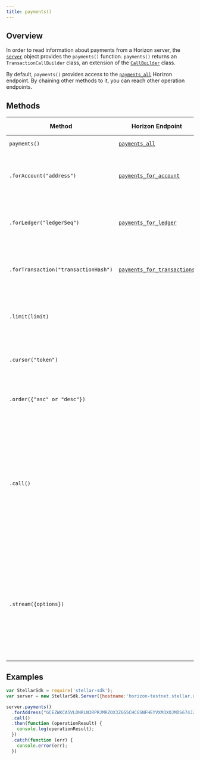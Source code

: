 ```yaml
---
title: payments()
---
```


## Overview

In order to read information about payments from a Horizon server, the [`server`](./server.md) object provides the `payments()` function. `payments()` returns an `TransactionCallBuilder` class, an extension of the [`CallBuilder`](./call_builder.md) class.

By default, `payments()` provides access to the [`payments_all`](https://stellar.org/developers/horizon/reference/payments-all.html) Horizon endpoint.  By chaining other methods to it, you can reach other operation endpoints.

## Methods

| Method | Horizon Endpoint | Param Type | Description |
| --- | --- | --- | --- |
| `payments()` | [`payments_all`](https://stellar.org/developers/horizon/reference/payments-all.html) |  | Access all payments.
| `.forAccount("address")` | [`payments_for_account`](https://stellar.org/developers/horizon/reference/payments-for-account.html) | `string` | Pass in the address of a particular account to access its payments.|
| `.forLedger("ledgerSeq")` | [`payments_for_ledger`](https://stellar.org/developers/horizon/reference/payments-for-ledger.html) | `string` | Pass in the sequence of a particular ledger to access its payments. |
| `.forTransaction("transactionHash")` | [`payments_for_transactions`](https://stellar.org/developers/horizon/reference/payments-for-transactions.html) | `string` |  Pass in the hash of a particular transaction to access its payments. |
| `.limit(limit)` | | `integer` | Limits the number of returned resources to the given `limit`.|
| `.cursor("token")` | | `string` | Return only resources after the given paging token. |
| `.order({"asc" or "desc"})` | | `string` |  Order the returned collection in "asc" or "desc" order. |
| `.call()` | | | Triggers a HTTP Request to the Horizon server based on the builder's current configuration.  Returns a `Promise` that resolves to the server's response.  For more on `Promise`, see [these docs](https://developer.mozilla.org/en-US/docs/Web/JavaScript/Reference/Global_Objects/Promise).|
| `.stream({options})` | | object of [properties](https://developer.mozilla.org/en-US/docs/Web/API/EventSource#Properties) | Creates an `EventSource` that listens for incoming messages from the server.  URL based on builder's current configuration.  For more on `EventSource`, see [these docs](https://developer.mozilla.org/en-US/docs/Web/API/EventSource). |


## Examples

```js
var StellarSdk = require('stellar-sdk');
var server = new StellarSdk.Server({hostname:'horizon-testnet.stellar.org', secure:true, port:443});

server.payments()
  .forAddress("GCEZWKCA5VLDNRLN3RPRJMRZOX3Z6G5CHCGSNFHEYVXM3XOJMDS674JZ")
  .call()
  .then(function (operationResult) {
    console.log(operationResult);
  })
  .catch(function (err) {
    console.error(err);
  })
```
